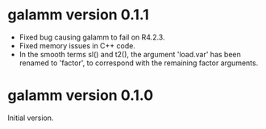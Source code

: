 # galamm version 0.1.1

- Fixed bug causing galamm to fail on R4.2.3.
- Fixed memory issues in C++ code.
- In the smooth terms sl() and t2(), the argument 'load.var' has been renamed to
  'factor', to correspond with the remaining factor arguments.

# galamm version 0.1.0

Initial version.
